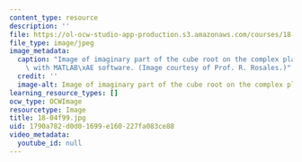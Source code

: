 ```yaml
---
content_type: resource
description: ''
file: https://ol-ocw-studio-app-production.s3.amazonaws.com/courses/18-04-complex-variables-with-applications-fall-1999/1790a782d0d01699e160227fa083ce88_18-04f99.jpg
file_type: image/jpeg
image_metadata:
  caption: "Image of imaginary part of the cube root on the complex plane. Image created\
    \ with MATLAB\xAE software. (Image courtesy of Prof. R. Rosales.)"
  credit: ''
  image-alt: Image of imaginary part of the cube root on the complex plane.
learning_resource_types: []
ocw_type: OCWImage
resourcetype: Image
title: 18-04f99.jpg
uid: 1790a782-d0d0-1699-e160-227fa083ce88
video_metadata:
  youtube_id: null
---
```

